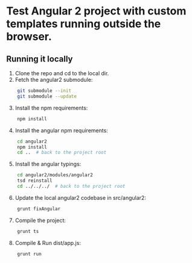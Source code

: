 # Test Angular 2 project with custom templates running outside the browser.

## Running it locally

1. Clone the repo and cd to the local dir.
2. Fetch the angular2 submodule:

```sh
    git submodule --init
    git submodule --update
```

3. Install the npm requirements:

```sh
    npm install
```

4. Install the angular npm requirements:

```sh
    cd angular2
    npm install
    cd ..  # back to the project root
```

5. Install the angular typings:

```sh
    cd angular2/modules/angular2
    tsd reinstall
    cd ../../../  # back to the project root
```

6. Update the local angular2 codebase in src/angular2:

```sh
    grunt fixAngular
```

7. Compile the project:

```sh
    grunt ts
```

8. Compile & Run dist/app.js:

```sh
    grunt run
```

